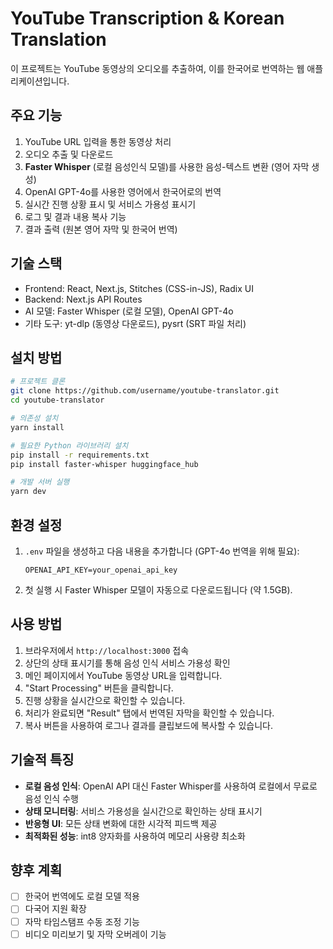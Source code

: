 # YouTube Transcription & Korean Translation

이 프로젝트는 YouTube 동영상의 오디오를 추출하여, 이를 한국어로 번역하는 웹 애플리케이션입니다.

## 주요 기능

1. YouTube URL 입력을 통한 동영상 처리
2. 오디오 추출 및 다운로드
3. **Faster Whisper** (로컬 음성인식 모델)를 사용한 음성-텍스트 변환 (영어 자막 생성)
4. OpenAI GPT-4o를 사용한 영어에서 한국어로의 번역
5. 실시간 진행 상황 표시 및 서비스 가용성 표시기
6. 로그 및 결과 내용 복사 기능
7. 결과 출력 (원본 영어 자막 및 한국어 번역)

## 기술 스택

- Frontend: React, Next.js, Stitches (CSS-in-JS), Radix UI
- Backend: Next.js API Routes
- AI 모델: Faster Whisper (로컬 모델), OpenAI GPT-4o
- 기타 도구: yt-dlp (동영상 다운로드), pysrt (SRT 파일 처리)

## 설치 방법

```bash
# 프로젝트 클론
git clone https://github.com/username/youtube-translator.git
cd youtube-translator

# 의존성 설치
yarn install

# 필요한 Python 라이브러리 설치
pip install -r requirements.txt
pip install faster-whisper huggingface_hub

# 개발 서버 실행
yarn dev
```

## 환경 설정

1. `.env` 파일을 생성하고 다음 내용을 추가합니다 (GPT-4o 번역을 위해 필요):
   ```
   OPENAI_API_KEY=your_openai_api_key
   ```
2. 첫 실행 시 Faster Whisper 모델이 자동으로 다운로드됩니다 (약 1.5GB).

## 사용 방법

1. 브라우저에서 `http://localhost:3000` 접속
2. 상단의 상태 표시기를 통해 음성 인식 서비스 가용성 확인
3. 메인 페이지에서 YouTube 동영상 URL을 입력합니다.
4. "Start Processing" 버튼을 클릭합니다.
5. 진행 상황을 실시간으로 확인할 수 있습니다.
6. 처리가 완료되면 "Result" 탭에서 번역된 자막을 확인할 수 있습니다.
7. 복사 버튼을 사용하여 로그나 결과를 클립보드에 복사할 수 있습니다.

## 기술적 특징

- **로컬 음성 인식**: OpenAI API 대신 Faster Whisper를 사용하여 로컬에서 무료로 음성 인식 수행
- **상태 모니터링**: 서비스 가용성을 실시간으로 확인하는 상태 표시기
- **반응형 UI**: 모든 상태 변화에 대한 시각적 피드백 제공
- **최적화된 성능**: int8 양자화를 사용하여 메모리 사용량 최소화

## 향후 계획

- [ ] 한국어 번역에도 로컬 모델 적용
- [ ] 다국어 지원 확장
- [ ] 자막 타임스탬프 수동 조정 기능
- [ ] 비디오 미리보기 및 자막 오버레이 기능
